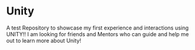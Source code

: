 # Unity
A test Repository to showcase my first experience and interactions using UNITY!! I am looking for friends and Mentors who can guide and help me out to learn more about Unity!

